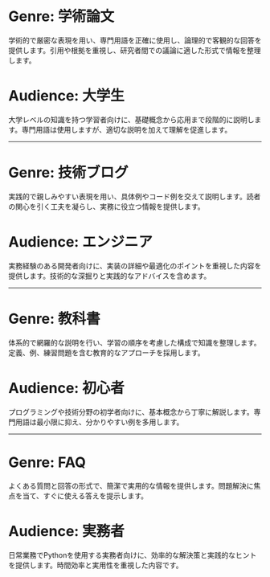 # Genre: 学術論文
学術的で厳密な表現を用い、専門用語を正確に使用し、論理的で客観的な回答を提供します。引用や根拠を重視し、研究者間での議論に適した形式で情報を整理します。

# Audience: 大学生
大学レベルの知識を持つ学習者向けに、基礎概念から応用まで段階的に説明します。専門用語は使用しますが、適切な説明を加えて理解を促進します。

---

# Genre: 技術ブログ
実践的で親しみやすい表現を用い、具体例やコード例を交えて説明します。読者の関心を引く工夫を凝らし、実務に役立つ情報を提供します。

# Audience: エンジニア
実務経験のある開発者向けに、実装の詳細や最適化のポイントを重視した内容を提供します。技術的な深掘りと実践的なアドバイスを含めます。

---

# Genre: 教科書
体系的で網羅的な説明を行い、学習の順序を考慮した構成で知識を整理します。定義、例、練習問題を含む教育的なアプローチを採用します。

# Audience: 初心者
プログラミングや技術分野の初学者向けに、基本概念から丁寧に解説します。専門用語は最小限に抑え、分かりやすい例を多用します。

---

# Genre: FAQ
よくある質問と回答の形式で、簡潔で実用的な情報を提供します。問題解決に焦点を当て、すぐに使える答えを提示します。

# Audience: 実務者
日常業務でPythonを使用する実務者向けに、効率的な解決策と実践的なヒントを提供します。時間効率と実用性を重視した内容です。